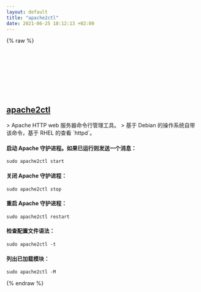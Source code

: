 ```yaml
---
layout: default
title: "apache2ctl"
date: 2021-06-25 18:12:13 +02:00
---
```

{% raw %}
<h2 id="apache2ctl">
  <a href="/zh/linux/apache2ctl.html">apache2ctl</a> <a href="#apache2ctl"><svg class="icon">
    <use href="/assets/images/unicode_sprite.svg#link" />
  </svg></a>
</h2>
> Apache HTTP web 服务器命令行管理工具。
> 基于 Debian 的操作系统自带该命令，基于 RHEL 的查看 `httpd`。

#### 启动 Apache 守护进程。如果已运行则发送一个消息：
```shell
sudo apache2ctl start
```
#### 关闭 Apache 守护进程：
```shell
sudo apache2ctl stop
```
#### 重启 Apache 守护进程：
```shell
sudo apache2ctl restart
```
#### 检查配置文件语法：
```shell
sudo apache2ctl -t
```
#### 列出已加载模块：
```shell
sudo apache2ctl -M
```
{% endraw %}